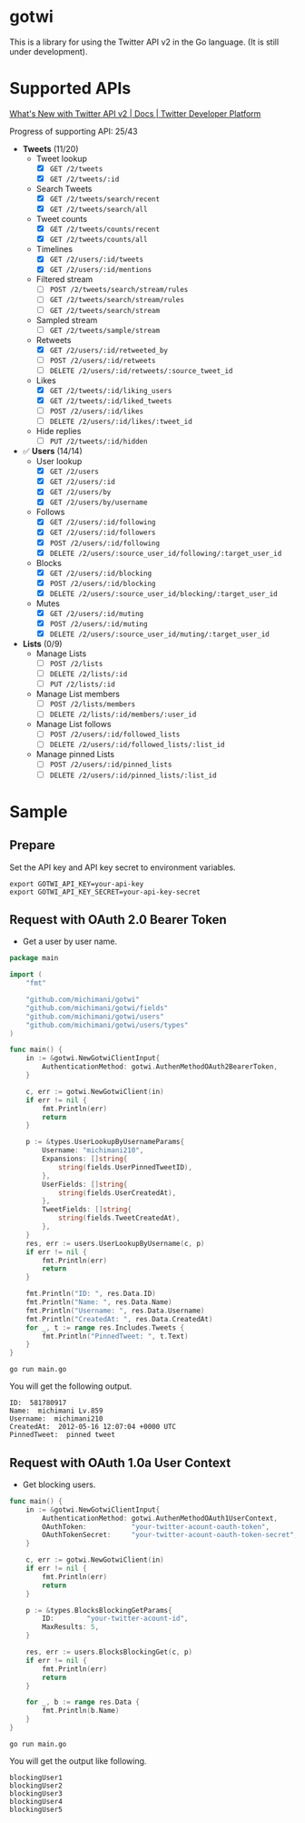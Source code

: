 gotwi
===

This is a library for using the Twitter API v2 in the Go language. (It is still under development).

# Supported APIs

[What's New with Twitter API v2 | Docs | Twitter Developer Platform](https://developer.twitter.com/en/docs/twitter-api/early-access)

Progress of supporting API: 25/43

- **Tweets** (11/20)
  - Tweet lookup
    - [x] `GET /2/tweets`
    - [x] `GET /2/tweets/:id`
  - Search Tweets
    - [x] `GET /2/tweets/search/recent`
    - [x] `GET /2/tweets/search/all`
  - Tweet counts
    - [x] `GET /2/tweets/counts/recent`
    - [x] `GET /2/tweets/counts/all`
  - Timelines
    - [x] `GET /2/users/:id/tweets`
    - [x] `GET /2/users/:id/mentions` 
  - Filtered stream
    - [ ] `POST /2/tweets/search/stream/rules`
    - [ ] `GET /2/tweets/search/stream/rules`
    - [ ] `GET /2/tweets/search/stream`
  - Sampled stream
    - [ ] `GET /2/tweets/sample/stream`
  - Retweets
    - [x] `GET /2/users/:id/retweeted_by`
    - [ ] `POST /2/users/:id/retweets`
    - [ ] `DELETE /2/users/:id/retweets/:source_tweet_id`
  - Likes
    - [x] `GET /2/tweets/:id/liking_users`
    - [x] `GET /2/tweets/:id/liked_tweets`
    - [ ] `POST /2/users/:id/likes`
    - [ ] `DELETE /2/users/:id/likes/:tweet_id`
  - Hide replies
    - [ ] `PUT /2/tweets/:id/hidden`
- ✅  **Users** (14/14)
  - User lookup
    - [x] `GET /2/users`
    - [x] `GET /2/users/:id`
    - [x] `GET /2/users/by`
    - [x] `GET /2/users/by/username`
  - Follows
    - [x] `GET /2/users/:id/following`
    - [x] `GET /2/users/:id/followers`
    - [x] `POST /2/users/:id/following`
    - [x] `DELETE /2/users/:source_user_id/following/:target_user_id`
  - Blocks
    - [x] `GET /2/users/:id/blocking`
    - [x] `POST /2/users/:id/blocking`
    - [x] `DELETE /2/users/:source_user_id/blocking/:target_user_id`
  - Mutes
    - [x] `GET /2/users/:id/muting`
    - [x] `POST /2/users/:id/muting`
    - [x] `DELETE /2/users/:source_user_id/muting/:target_user_id`
- **Lists** (0/9)
  - Manage Lists
    - [ ] `POST /2/lists`
    - [ ] `DELETE /2/lists/:id`
    - [ ] `PUT /2/lists/:id`
  - Manage List members
    - [ ] `POST /2/lists/members`
    - [ ] `DELETE /2/lists/:id/members/:user_id`
  - Manage List follows
    - [ ] `POST /2/users/:id/followed_lists`
    - [ ] `DELETE /2/users/:id/followed_lists/:list_id`
  - Manage pinned Lists
    - [ ] `POST /2/users/:id/pinned_lists`
    - [ ] `DELETE /2/users/:id/pinned_lists/:list_id`

# Sample

## Prepare

Set the API key and API key secret to environment variables.

```
export GOTWI_API_KEY=your-api-key
export GOTWI_API_KEY_SECRET=your-api-key-secret
```

## Request with OAuth 2.0 Bearer Token

- Get a user by user name.

```go
package main

import (
	"fmt"

	"github.com/michimani/gotwi"
	"github.com/michimani/gotwi/fields"
	"github.com/michimani/gotwi/users"
	"github.com/michimani/gotwi/users/types"
)

func main() {
	in := &gotwi.NewGotwiClientInput{
		AuthenticationMethod: gotwi.AuthenMethodOAuth2BearerToken,
	}

	c, err := gotwi.NewGotwiClient(in)
	if err != nil {
		fmt.Println(err)
		return
	}

	p := &types.UserLookupByUsernameParams{
		Username: "michimani210",
		Expansions: []string{
			string(fields.UserPinnedTweetID),
		},
		UserFields: []string{
			string(fields.UserCreatedAt),
		},
		TweetFields: []string{
			string(fields.TweetCreatedAt),
		},
	}
	res, err := users.UserLookupByUsername(c, p)
	if err != nil {
		fmt.Println(err)
		return
	}

	fmt.Println("ID: ", res.Data.ID)
	fmt.Println("Name: ", res.Data.Name)
	fmt.Println("Username: ", res.Data.Username)
	fmt.Println("CreatedAt: ", res.Data.CreatedAt)
	for _, t := range res.Includes.Tweets {
		fmt.Println("PinnedTweet: ", t.Text)
	}
}
```

```
go run main.go
```

You will get the following output.

```
ID:  581780917
Name:  michimani Lv.859
Username:  michimani210
CreatedAt:  2012-05-16 12:07:04 +0000 UTC
PinnedTweet:  pinned tweet
```

## Request with OAuth 1.0a User Context

- Get blocking users.

```go
func main() {
	in := &gotwi.NewGotwiClientInput{
		AuthenticationMethod: gotwi.AuthenMethodOAuth1UserContext,
		OAuthToken:           "your-twitter-acount-oauth-token",
		OAuthTokenSecret:     "your-twitter-acount-oauth-token-secret",
	}

	c, err := gotwi.NewGotwiClient(in)
	if err != nil {
		fmt.Println(err)
		return
	}

	p := &types.BlocksBlockingGetParams{
		ID:        "your-twitter-acount-id",
		MaxResults: 5,
	}

	res, err := users.BlocksBlockingGet(c, p)
	if err != nil {
		fmt.Println(err)
		return
	}

	for _, b := range res.Data {
		fmt.Println(b.Name)
	}
}
```

```
go run main.go
```

You will get the output like following.

```
blockingUser1
blockingUser2
blockingUser3
blockingUser4
blockingUser5
```